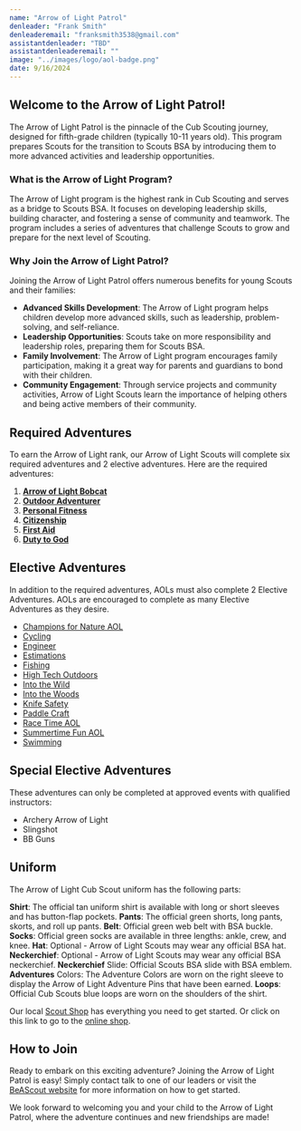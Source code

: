 ```yaml
---
name: "Arrow of Light Patrol"
denleader: "Frank Smith"
denleaderemail: "franksmith3538@gmail.com"
assistantdenleader: "TBD"
assistantdenleaderemail: ""
image: "../images/logo/aol-badge.png"
date: 9/16/2024
---
```

## Welcome to the Arrow of Light Patrol!

The Arrow of Light Patrol is the pinnacle of the Cub Scouting journey, designed for fifth-grade children (typically 10-11 years old). This program prepares Scouts for the transition to Scouts BSA by introducing them to more advanced activities and leadership opportunities.

### What is the Arrow of Light Program?

The Arrow of Light program is the highest rank in Cub Scouting and serves as a bridge to Scouts BSA. It focuses on developing leadership skills, building character, and fostering a sense of community and teamwork. The program includes a series of adventures that challenge Scouts to grow and prepare for the next level of Scouting.

### Why Join the Arrow of Light Patrol?

Joining the Arrow of Light Patrol offers numerous benefits for young Scouts and their families:

- **Advanced Skills Development**: The Arrow of Light program helps children develop more advanced skills, such as leadership, problem-solving, and self-reliance.
- **Leadership Opportunities**: Scouts take on more responsibility and leadership roles, preparing them for Scouts BSA.
- **Family Involvement**: The Arrow of Light program encourages family participation, making it a great way for parents and guardians to bond with their children.
- **Community Engagement**: Through service projects and community activities, Arrow of Light Scouts learn the importance of helping others and being active members of their community.

## Required Adventures

To earn the Arrow of Light rank, our Arrow of Light Scouts will complete six required adventures and 2 elective adventures. Here are the required adventures:

1. [**Arrow of Light Bobcat**](https://www.scouting.org/cub-scout-adventures/bobcat-arrow-of-light/)
2. [**Outdoor Adventurer**](https://www.scouting.org/cub-scout-adventures/outdoor-adventurer/)
3. [**Personal Fitness**](https://www.scouting.org/cub-scout-adventures/personal-fitness/)
4. [**Citizenship**](https://www.scouting.org/cub-scout-adventures/citizenship/)
5. [**First Aid**](https://www.scouting.org/cub-scout-adventures/first-aid/)
6. [**Duty to God**](https://www.scouting.org/cub-scout-adventures/duty-to-god/)

## Elective Adventures

In addition to the required adventures, AOLs must also complete 2 Elective Adventures. AOLs are encouraged to complete as many Elective Adventures as they desire.

- [Champions for Nature AOL](https://www.scouting.org/cub-scout-adventures/champions-for-nature-aol/)
- [Cycling](https://www.scouting.org/cub-scout-adventures/cycling/)
- [Engineer](https://www.scouting.org/cub-scout-adventures/engineer/)
- [Estimations](https://www.scouting.org/cub-scout-adventures/estimations/)
- [Fishing](https://www.scouting.org/cub-scout-adventures/fishing/)
- [High Tech Outdoors](https://www.scouting.org/cub-scout-adventures/high-tech-outdoors/)
- [Into the Wild](https://www.scouting.org/cub-scout-adventures/into-the-wild/)
- [Into the Woods](https://www.scouting.org/cub-scout-adventures/into-the-woods/)
- [Knife Safety](https://www.scouting.org/cub-scout-adventures/knife-safety/)
- [Paddle Craft](https://www.scouting.org/cub-scout-adventures/paddle-craft/)
- [Race Time AOL](https://www.scouting.org/cub-scout-adventures/race-time-aol/)
- [Summertime Fun AOL](https://www.scouting.org/cub-scout-adventures/summertime-fun-aol/)
- [Swimming](https://www.scouting.org/cub-scout-adventures/swimming/)

## Special Elective Adventures

These adventures can only be completed at approved events with qualified instructors:

- Archery Arrow of Light
- Slingshot
- BB Guns

## Uniform

The Arrow of Light Cub Scout uniform has the following parts:

**Shirt**: The official tan uniform shirt is available with long or short sleeves and has button-flap pockets.
**Pants**: The official green shorts, long pants, skorts, and roll up pants.
**Belt**: Official green web belt with BSA buckle.
**Socks**: Official green socks are available in three lengths: ankle, crew, and knee.
**Hat**: Optional - Arrow of Light Scouts may wear any official BSA hat.
**Neckerchief**: Optional - Arrow of Light Scouts may wear any official BSA neckerchief.
**Neckerchief** Slide: Official Scouts BSA slide with BSA emblem.
**Adventures** Colors: The Adventure Colors are worn on the right sleeve to display the Arrow of Light Adventure Pins that have been earned.
**Loops**: Official Cub Scouts blue loops are worn on the shoulders of the shirt.

Our local [Scout Shop](https://www.bing.com/search?pglt=513&q=troy+scout+shop&cvid=43d8bcc8c6e0485fa7dbde8ada51db3c&gs_lcrp=EgZjaHJvbWUyBggAEEUYOTIGCAEQABhAMgYIAhAAGEDSAQgyMzA1ajBqMagCALACAA&FORM=ANNTA1&PC=W099) has everything you need to get started. Or click on this link to go to the [online shop](https://www.scoutshop.org/cub-scout-arrow-of-light).

## How to Join

Ready to embark on this exciting adventure? Joining the Arrow of Light Patrol is easy! Simply contact talk to one of our leaders or visit the [BeAScout website](https://beascout.scouting.org/list/?zip=48038&program%5B%5D=pack&unitID=233029) for more information on how to get started.

We look forward to welcoming you and your child to the Arrow of Light Patrol, where the adventure continues and new friendships are made!